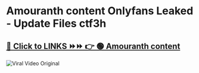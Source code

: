 
 # Amouranth content Onlyfans Leaked - Update Files ctf3h

## <h2><a href="https://clipsfans.com/Amouranth_content&ref=git">🔗 Click to LINKS ⏩⏩ 👉 🟢 Amouranth content </a></h2>

<a href="https://clipsfans.com/Amouranth_content&ref=git" rel="nofollow" data-target="animated-image.originalLink"><img src="https://i.ibb.co.com/xMMVF88/686577567.gif" alt="Viral Video Original" style="max-width: 100%; display: inline-block;" data-target="animated-image.originalImage"></a>

